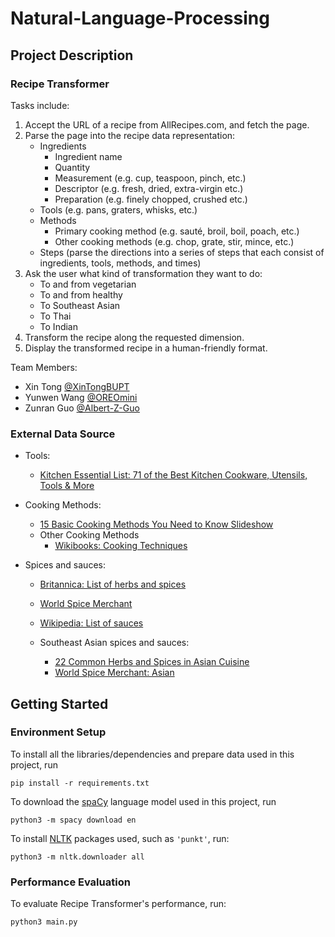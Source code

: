 # Natural-Language-Processing

## Project Description
### Recipe Transformer

Tasks include:
1. Accept the URL of a recipe from AllRecipes.com, and fetch the page.
2. Parse the page into the recipe data representation:
   - Ingredients
     - Ingredient name
     - Quantity
     - Measurement (e.g. cup, teaspoon, pinch, etc.)
     - Descriptor (e.g. fresh, dried, extra-virgin etc.)
     - Preparation (e.g. finely chopped, crushed etc.)
   - Tools (e.g. pans, graters, whisks, etc.)
   - Methods
     - Primary cooking method (e.g. sauté, broil, boil, poach, etc.)
     - Other cooking methods (e.g. chop, grate, stir, mince, etc.)
   - Steps (parse the directions into a series of steps that each consist of ingredients, tools, methods, and times)
3. Ask the user what kind of transformation they want to do:
   - To and from vegetarian
   - To and from healthy
   - To Southeast Asian
   - To Thai
   - To Indian
4. Transform the recipe along the requested dimension.
5. Display the transformed recipe in a human-friendly format.

Team Members:
- Xin Tong [@XinTongBUPT](https://github.com/XinTongBUPT)
- Yunwen Wang [@OREOmini](https://github.com/OREOmini)
- Zunran Guo [@Albert-Z-Guo](https://github.com/Albert-Z-Guo) 



### External Data Source
* Tools:
  * [Kitchen Essential List: 71 of the Best Kitchen Cookware, Utensils, Tools & More](https://www.mealime.com/kitchen-essentials-list)

* Cooking Methods:
  * [15 Basic Cooking Methods You Need to Know Slideshow](https://www.thedailymeal.com/cook/15-basic-cooking-methods-you-need-know-slideshow/slide-13)
  * Other Cooking Methods
    * [Wikibooks: Cooking Techniques](https://en.wikibooks.org/wiki/Cookbook:Cooking_Techniques)
  
* Spices and sauces:
  * [Britannica: List of herbs and spices](https://www.britannica.com/topic/list-of-herbs-and-spices-2024392)
  * [World Spice Merchant](https://www.worldspice.com/spices)
  * [Wikipedia: List of sauces](https://en.wikipedia.org/wiki/List_of_sauces)

  * Southeast Asian spices and sauces:
    * [22 Common Herbs and Spices in Asian Cuisine](https://delishably.com/spices-seasonings/Herbs-and-Spices-in-Asian-Cooking)
    * [World Spice Merchant: Asian](https://www.worldspice.com/spices/spices-asia)


## Getting Started
### Environment Setup
To install all the libraries/dependencies and prepare data used in this project, run
```
pip install -r requirements.txt
```
To download the [spaCy](https://spacy.io/) language model used in this project, run
```
python3 -m spacy download en
```
To install [NLTK](http://www.nltk.org/index.html) packages used, such as `'punkt'`, run:
```
python3 -m nltk.downloader all
```
### Performance Evaluation
To evaluate Recipe Transformer's performance, run:
```
python3 main.py
```
